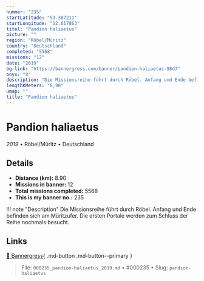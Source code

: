 ```yaml
---
nummer: "235"
startLatitude: "53.387211"
startLongitude: "12.617863"
titel: "Pandion haliaetus"
picture: ""
region: "Röbel/Müritz"
country: "Deutschland"
completed: "5568"
missions: "12"
date: "2019"
bg-link: "https://bannergress.com/banner/pandion-haliaetus-98d7"
onyx: "0"
description: "Die Missionsreihe führt durch Röbel. Anfang und Ende befinden sich am Müritzufer. Die ersten Portale werden zum Schluss der Reihe nochmals besucht."
lengthKMeters: "8,90"
umap: ""
title: "Pandion haliaetus"
---
```

# Pandion haliaetus

*2019* • Röbel/Müritz • Deutschland



## Details
- **Distance (km):** 8.90
- **Missions in banner:** 12
- **Total missions completed:** 5568
- **This is my banner no.:** 235


!!! note "Description"
    Die Missionsreihe führt durch Röbel. Anfang und Ende befinden sich am Müritzufer. Die ersten Portale werden zum Schluss der Reihe nochmals besucht.



## Links
[🔗 Bannergress](https://bannergress.com/banner/pandion-haliaetus-98d7){ .md-button .md-button--primary }



> File: `000235_pandion-haliaetus_2019.md` • #000235 • Slug: `pandion-haliaetus`

